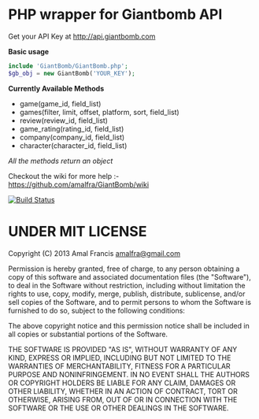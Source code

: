 PHP wrapper for Giantbomb API
==============================

Get your API Key at http://api.giantbomb.com


**Basic usage**
```php
include 'GiantBomb/GiantBomb.php';
$gb_obj = new GiantBomb('YOUR_KEY');
```

**Currently Available Methods**
* game(game_id, field_list)
* games(filter, limit, offset, platform, sort, field_list)
* review(review_id, field_list)
* game_rating(rating_id, field_list)
* company(company_id, field_list)
* character(character_id, field_list)

*All the methods return an object*

Checkout the wiki for more help :- https://github.com/amalfra/GiantBomb/wiki

[![Build Status](https://travis-ci.org/GiantBomb/GiantBomb.png?branch=master)](http://travis-ci.org/GiantBomb/GiantBomb)

UNDER MIT LICENSE
=================

Copyright (C) 2013 Amal Francis amalfra@gmail.com

Permission is hereby granted, free of charge, to any person obtaining a copy of this software and associated documentation files (the "Software"), to deal in the Software without restriction, including without limitation the rights to use, copy, modify, merge, publish, distribute, sublicense, and/or sell copies of the Software, and to permit persons to whom the Software is furnished to do so, subject to the following conditions:

The above copyright notice and this permission notice shall be included in all copies or substantial portions of the Software.

THE SOFTWARE IS PROVIDED "AS IS", WITHOUT WARRANTY OF ANY KIND, EXPRESS OR IMPLIED, INCLUDING BUT NOT LIMITED TO THE WARRANTIES OF MERCHANTABILITY, FITNESS FOR A PARTICULAR PURPOSE AND NONINFRINGEMENT. IN NO EVENT SHALL THE AUTHORS OR COPYRIGHT HOLDERS BE LIABLE FOR ANY CLAIM, DAMAGES OR OTHER LIABILITY, WHETHER IN AN ACTION OF CONTRACT, TORT OR OTHERWISE, ARISING FROM, OUT OF OR IN CONNECTION WITH THE SOFTWARE OR THE USE OR OTHER DEALINGS IN THE SOFTWARE.

